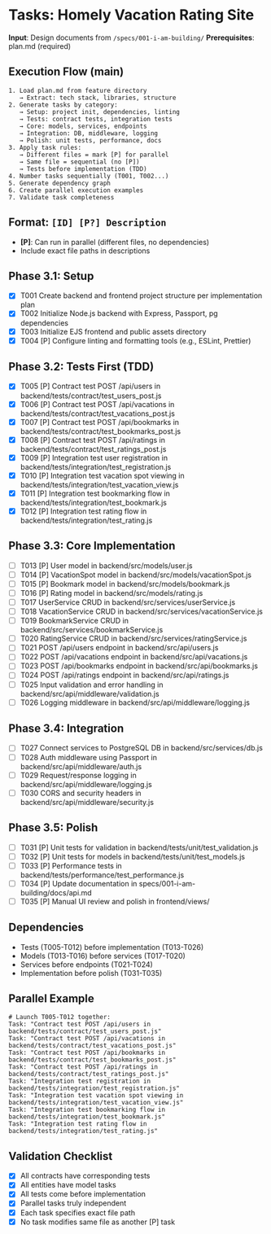 # Tasks: Homely Vacation Rating Site

**Input**: Design documents from `/specs/001-i-am-building/`
**Prerequisites**: plan.md (required)

## Execution Flow (main)
```
1. Load plan.md from feature directory
   → Extract: tech stack, libraries, structure
2. Generate tasks by category:
   → Setup: project init, dependencies, linting
   → Tests: contract tests, integration tests
   → Core: models, services, endpoints
   → Integration: DB, middleware, logging
   → Polish: unit tests, performance, docs
3. Apply task rules:
   → Different files = mark [P] for parallel
   → Same file = sequential (no [P])
   → Tests before implementation (TDD)
4. Number tasks sequentially (T001, T002...)
5. Generate dependency graph
6. Create parallel execution examples
7. Validate task completeness
```

## Format: `[ID] [P?] Description`
- **[P]**: Can run in parallel (different files, no dependencies)
- Include exact file paths in descriptions

## Phase 3.1: Setup
- [X] T001 Create backend and frontend project structure per implementation plan
- [X] T002 Initialize Node.js backend with Express, Passport, pg dependencies
- [X] T003 Initialize EJS frontend and public assets directory
- [X] T004 [P] Configure linting and formatting tools (e.g., ESLint, Prettier)

## Phase 3.2: Tests First (TDD)
- [X] T005 [P] Contract test POST /api/users in backend/tests/contract/test_users_post.js
- [X] T006 [P] Contract test POST /api/vacations in backend/tests/contract/test_vacations_post.js
- [X] T007 [P] Contract test POST /api/bookmarks in backend/tests/contract/test_bookmarks_post.js
- [X] T008 [P] Contract test POST /api/ratings in backend/tests/contract/test_ratings_post.js
- [X] T009 [P] Integration test user registration in backend/tests/integration/test_registration.js
- [X] T010 [P] Integration test vacation spot viewing in backend/tests/integration/test_vacation_view.js
- [X] T011 [P] Integration test bookmarking flow in backend/tests/integration/test_bookmark.js
- [X] T012 [P] Integration test rating flow in backend/tests/integration/test_rating.js

## Phase 3.3: Core Implementation
- [ ] T013 [P] User model in backend/src/models/user.js
- [ ] T014 [P] VacationSpot model in backend/src/models/vacationSpot.js
- [ ] T015 [P] Bookmark model in backend/src/models/bookmark.js
- [ ] T016 [P] Rating model in backend/src/models/rating.js
- [ ] T017 UserService CRUD in backend/src/services/userService.js
- [ ] T018 VacationService CRUD in backend/src/services/vacationService.js
- [ ] T019 BookmarkService CRUD in backend/src/services/bookmarkService.js
- [ ] T020 RatingService CRUD in backend/src/services/ratingService.js
- [ ] T021 POST /api/users endpoint in backend/src/api/users.js
- [ ] T022 POST /api/vacations endpoint in backend/src/api/vacations.js
- [ ] T023 POST /api/bookmarks endpoint in backend/src/api/bookmarks.js
- [ ] T024 POST /api/ratings endpoint in backend/src/api/ratings.js
- [ ] T025 Input validation and error handling in backend/src/api/middleware/validation.js
- [ ] T026 Logging middleware in backend/src/api/middleware/logging.js

## Phase 3.4: Integration
- [ ] T027 Connect services to PostgreSQL DB in backend/src/services/db.js
- [ ] T028 Auth middleware using Passport in backend/src/api/middleware/auth.js
- [ ] T029 Request/response logging in backend/src/api/middleware/logging.js
- [ ] T030 CORS and security headers in backend/src/api/middleware/security.js

## Phase 3.5: Polish
- [ ] T031 [P] Unit tests for validation in backend/tests/unit/test_validation.js
- [ ] T032 [P] Unit tests for models in backend/tests/unit/test_models.js
- [ ] T033 [P] Performance tests in backend/tests/performance/test_performance.js
- [ ] T034 [P] Update documentation in specs/001-i-am-building/docs/api.md
- [ ] T035 [P] Manual UI review and polish in frontend/views/

## Dependencies
- Tests (T005-T012) before implementation (T013-T026)
- Models (T013-T016) before services (T017-T020)
- Services before endpoints (T021-T024)
- Implementation before polish (T031-T035)

## Parallel Example
```
# Launch T005-T012 together:
Task: "Contract test POST /api/users in backend/tests/contract/test_users_post.js"
Task: "Contract test POST /api/vacations in backend/tests/contract/test_vacations_post.js"
Task: "Contract test POST /api/bookmarks in backend/tests/contract/test_bookmarks_post.js"
Task: "Contract test POST /api/ratings in backend/tests/contract/test_ratings_post.js"
Task: "Integration test registration in backend/tests/integration/test_registration.js"
Task: "Integration test vacation spot viewing in backend/tests/integration/test_vacation_view.js"
Task: "Integration test bookmarking flow in backend/tests/integration/test_bookmark.js"
Task: "Integration test rating flow in backend/tests/integration/test_rating.js"
```

## Validation Checklist
- [x] All contracts have corresponding tests
- [x] All entities have model tasks
- [x] All tests come before implementation
- [x] Parallel tasks truly independent
- [x] Each task specifies exact file path
- [x] No task modifies same file as another [P] task
